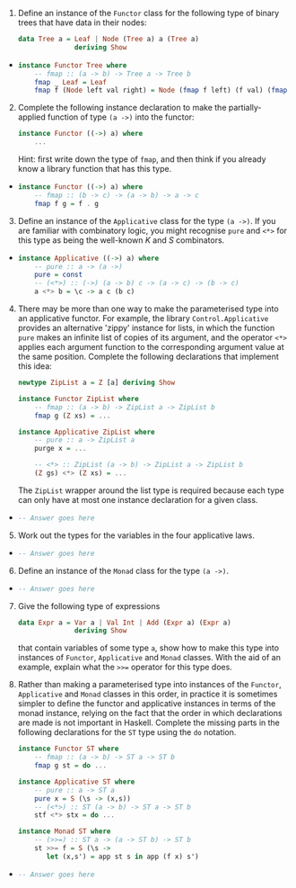 1. Define an instance of the `Functor` class for the following type of binary trees that have data in their nodes:

    ```haskell
    data Tree a = Leaf | Node (Tree a) a (Tree a)
                  deriving Show
    ```

  * ```haskell
    instance Functor Tree where
        -- fmap :: (a -> b) -> Tree a -> Tree b
        fmap _ Leaf = Leaf
        fmap f (Node left val right) = Node (fmap f left) (f val) (fmap f right)
    ```
    

2. Complete the following instance declaration to make the partially-applied function of type `(a ->)` into the functor:

    ```haskell
    instance Functor ((->) a) where
        ...
    ```

    Hint: first write down the type of `fmap`, and then think if you already know a library function that has this type.

  * ```haskell
    instance Functor ((->) a) where
        -- fmap :: (b -> c) -> (a -> b) -> a -> c
        fmap f g = f . g
    ```

3. Define an instance of the `Applicative` class for the type `(a ->)`. If you are familiar with combinatory logic, you might recognise `pure` and `<*>` for this type as being the well-known *K* and *S* combinators.

  * ```haskell
    instance Applicative ((->) a) where
        -- pure :: a -> (a ->)
        pure = const
        -- (<*>) :: (->) (a -> b) c -> (a -> c) -> (b -> c)
        a <*> b = \c -> a c (b c)
    ```

4. There may be more than one way to make the parameterised type into an applicative functor. For example, the library `Control.Applicative` provides an alternative 'zippy' instance for lists, in which the function `pure` makes an infinite list of copies of its argument, and the operator `<*>` applies each argument function to the corresponding argument value at the same position. Complete the following declarations that implement this idea:

    ```haskell
    newtype ZipList a = Z [a] deriving Show

    instance Functor ZipList where
        -- fmap :: (a -> b) -> ZipList a -> ZipList b
        fmap g (Z xs) = ...
    
    instance Applicative ZipList where
        -- pure :: a -> ZipList a
        purge x = ...

        -- <*> :: ZipList (a -> b) -> ZipList a -> ZipList b
        (Z gs) <*> (Z xs) = ...
    ```

    The `ZipList` wrapper around the list type is required because each type can only have at most one instance declaration for a given class.

  * ```haskell
    -- Answer goes here
    ```
5. Work out the types for the variables in the four applicative laws.

  * ```haskell
    -- Answer goes here
    ```

6. Define an instance of the `Monad` class for the type `(a ->)`.

  * ```haskell
    -- Answer goes here
    ```

7. Give the following type of expressions

    ```haskell
    data Expr a = Var a | Val Int | Add (Expr a) (Expr a)
                  deriving Show
    ```

    that contain variables of some type `a`, show how to make this type into instances of `Functor`, `Applicative` and `Monad` classes. With the aid of an example, explain what the `>>=` operator for this type does.

8. Rather than making a parameterised type into instances of the `Functor`, `Applicative` and `Monad` classes in this order, in practice it is sometimes simpler to define the functor and applicative instances in terms of the monad instance, relying on the fact that the order in which declarations are made is not important in Haskell. Complete the missing parts in the following declarations for the `ST` type using the `do` notation.

    ```haskell
    instance Functor ST where
        -- fmap :: (a -> b) -> ST a -> ST b
        fmap g st = do ...

    instance Applicative ST where
        -- pure :: a -> ST a
        pure x = S (\s -> (x,s))
        -- (<*>) :: ST (a -> b) -> ST a -> ST b
        stf <*> stx = do ...

    instance Monad ST where
        -- (>>=) :: ST a -> (a -> ST b) -> ST b
        st >>= f = S (\s ->
           let (x,s') = app st s in app (f x) s')
    ```

  * ```haskell
    -- Answer goes here
    ```

